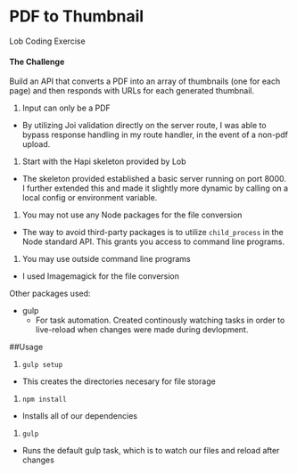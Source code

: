PDF to Thumbnail
=================
Lob Coding Exercise

#### The Challenge
Build an API that converts a PDF into an array of thumbnails (one for each page) and then responds with URLs for each generated thumbnail.

1. Input can only be a PDF
  - By utilizing Joi validation directly on the server route, I was able to bypass response handling in my route handler, in the event of a non-pdf upload. 
1. Start with the Hapi skeleton provided by Lob
  - The skeleton provided established a basic server running on port 8000. I further extended this and made it slightly more dynamic by calling on a local config or environment variable.
1. You may not use any Node packages for the file conversion
  - The way to avoid third-party packages is to utilize `child_process` in the Node standard API. This grants you access to command line programs. 
1. You may use outside command line programs
  - I used Imagemagick for the file conversion

Other packages used:
- gulp
  - For task automation. Created continously watching tasks in order to live-reload when changes were made during devlopment.


##Usage
1. `gulp setup`
  - This creates the directories necesary for file storage
1. `npm install`
  - Installs all of our dependencies
1. `gulp`
  - Runs the default gulp task, which is to watch our files and reload after changes